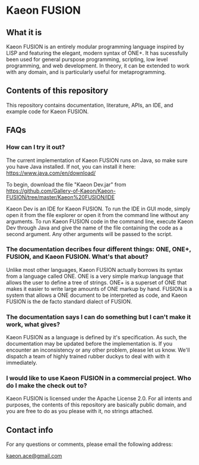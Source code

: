 # Kaeon FUSION

## What it is

Kaeon FUSION is an entirely modular programming language inspired by LISP and featuring the elegant, modern syntax of ONE+. It has sucessfully been used for general purspose programming, scripting, low level programming, and web development. In theory, it can be extended to work with any domain, and is particularly useful for metaprogramming.

## Contents of this repository

This repository contains documentation, literature, APIs, an IDE, and example code for Kaeon FUSION.

## FAQs

### How can I try it out?

The current implementation of Kaeon FUSION runs on Java, so make sure you have Java installed. If not, you can install it here: https://www.java.com/en/download/

To begin, download the file "Kaeon Dev.jar" from https://github.com/Gallery-of-Kaeon/Kaeon-FUSION/tree/master/Kaeon%20FUSION/IDE

Kaeon Dev is an IDE for Kaeon FUSION. To run the IDE in GUI mode, simply open it from the file explorer or open it from the command line without any arguments. To run Kaeon FUSION code in the command line, execute Kaeon Dev through Java and give the name of the file containing the code as a second argument. Any other arguments will be passed to the script.

### The documentation decribes four different things: ONE, ONE+, FUSION, and Kaeon FUSION. What's that about?

Unlike most other languages, Kaeon FUSION actually borrows its syntax from a language called ONE. ONE is a very simple markup language that allows the user to define a tree of strings. ONE+ is a superset of ONE that makes it easier to write large amounts of ONE markup by hand. FUSION is a system that allows a ONE document to be interpreted as code, and Kaeon FUSION is the de facto standard dialect of FUSION.

### The documentation says I can do something but I can't make it work, what gives?

Kaeon FUSION as a language is defined by it's specification. As such, the documentation may be updated before the implementation is. If you encounter an inconsistency or any other problem, please let us know. We'll dispatch a team of highly trained rubber duckys to deal with with it immediately.

### I would like to use Kaeon FUSION in a commercial project. Who do I make the check out to?

Kaeon FUSION is licensed under the Apache License 2.0. For all intents and purposes, the contents of this repository are basically public domain, and you are free to do as you please with it, no strings attached.

## Contact info

For any questions or comments, please email the following address:

kaeon.ace@gmail.com